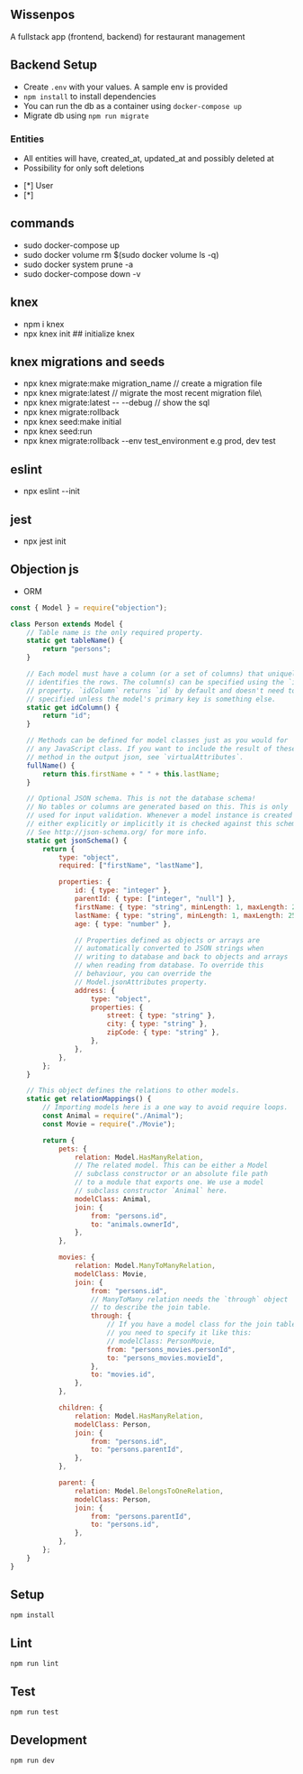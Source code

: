 ## Wissenpos

A fullstack app (frontend, backend) for restaurant management 

## Backend Setup

-   Create `.env` with your values. A sample env is provided
-   `npm install` to install dependencies
-   You can run the db as a container using `docker-compose up`
-   Migrate db using `npm run migrate`

### Entities

-   All entities will have, created_at, updated_at and possibly deleted at
-   Possibility for only soft deletions

*   [*] User 
*   [*] 

## commands

-   sudo docker-compose up
-   sudo docker volume rm \$(sudo docker volume ls -q)
-   sudo docker system prune -a
-   sudo docker-compose down -v

## knex

-   npm i knex
-   npx knex init ## initialize knex

## knex migrations and seeds

-   npx knex migrate:make migration_name // create a migration file
-   npx knex migrate:latest // migrate the most recent migration file\
-   npx knex migrate:latest -- --debug // show the sql
-   npx knex migrate:rollback
-   npx knex seed:make initial
-   npx knex seed:run
-   npx knex migrate:rollback --env test_environment e.g prod, dev test

## eslint

-   npx eslint --init

## jest

-   npx jest init

## Objection js

-   ORM

```javascript
const { Model } = require("objection");

class Person extends Model {
    // Table name is the only required property.
    static get tableName() {
        return "persons";
    }

    // Each model must have a column (or a set of columns) that uniquely
    // identifies the rows. The column(s) can be specified using the `idColumn`
    // property. `idColumn` returns `id` by default and doesn't need to be
    // specified unless the model's primary key is something else.
    static get idColumn() {
        return "id";
    }

    // Methods can be defined for model classes just as you would for
    // any JavaScript class. If you want to include the result of these
    // method in the output json, see `virtualAttributes`.
    fullName() {
        return this.firstName + " " + this.lastName;
    }

    // Optional JSON schema. This is not the database schema!
    // No tables or columns are generated based on this. This is only
    // used for input validation. Whenever a model instance is created
    // either explicitly or implicitly it is checked against this schema.
    // See http://json-schema.org/ for more info.
    static get jsonSchema() {
        return {
            type: "object",
            required: ["firstName", "lastName"],

            properties: {
                id: { type: "integer" },
                parentId: { type: ["integer", "null"] },
                firstName: { type: "string", minLength: 1, maxLength: 255 },
                lastName: { type: "string", minLength: 1, maxLength: 255 },
                age: { type: "number" },

                // Properties defined as objects or arrays are
                // automatically converted to JSON strings when
                // writing to database and back to objects and arrays
                // when reading from database. To override this
                // behaviour, you can override the
                // Model.jsonAttributes property.
                address: {
                    type: "object",
                    properties: {
                        street: { type: "string" },
                        city: { type: "string" },
                        zipCode: { type: "string" },
                    },
                },
            },
        };
    }

    // This object defines the relations to other models.
    static get relationMappings() {
        // Importing models here is a one way to avoid require loops.
        const Animal = require("./Animal");
        const Movie = require("./Movie");

        return {
            pets: {
                relation: Model.HasManyRelation,
                // The related model. This can be either a Model
                // subclass constructor or an absolute file path
                // to a module that exports one. We use a model
                // subclass constructor `Animal` here.
                modelClass: Animal,
                join: {
                    from: "persons.id",
                    to: "animals.ownerId",
                },
            },

            movies: {
                relation: Model.ManyToManyRelation,
                modelClass: Movie,
                join: {
                    from: "persons.id",
                    // ManyToMany relation needs the `through` object
                    // to describe the join table.
                    through: {
                        // If you have a model class for the join table
                        // you need to specify it like this:
                        // modelClass: PersonMovie,
                        from: "persons_movies.personId",
                        to: "persons_movies.movieId",
                    },
                    to: "movies.id",
                },
            },

            children: {
                relation: Model.HasManyRelation,
                modelClass: Person,
                join: {
                    from: "persons.id",
                    to: "persons.parentId",
                },
            },

            parent: {
                relation: Model.BelongsToOneRelation,
                modelClass: Person,
                join: {
                    from: "persons.parentId",
                    to: "persons.id",
                },
            },
        };
    }
}
```
## Setup

```
npm install
```

## Lint

```
npm run lint
```

## Test

```
npm run test
```

## Development

```
npm run dev
```
